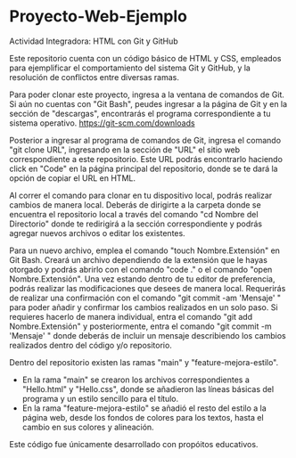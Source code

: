 # Proyecto-Web-Ejemplo
Actividad Integradora: HTML con Git y GitHub

Este repositorio cuenta con un código básico de HTML y CSS, empleados para ejemplificar el comportamiento del sistema Git y GitHub, y la resolución de conflictos
entre diversas ramas.

Para poder clonar este proyecto, ingresa a la ventana de comandos de Git. Si aún no cuentas con "Git Bash", peudes ingresar a la página de Git y en la sección de 
"descargas", encontrarás el programa correspondiente a tu sistema operativo. https://git-scm.com/downloads

Posterior a ingresar al programa de comandos de Git, ingresa el comando "git clone URL", ingresando en la sección de "URL" el sitio web correspondiente a este
repositorio. Este URL podrás encontrarlo haciendo click en "Code" en la página principal del repositorio, donde se te dará la opción de copiar el URL en HTML.

Al correr el comando para clonar en tu dispositivo local, podrás realizar cambios de manera local. Deberás de dirigirte a la carpeta donde se encuentra el repositorio
local a través del comando "cd Nombre del Directorio" donde te redirigirá a la sección correspondiente y podrás agregar nuevos archivos o editar los existentes.

Para un nuevo archivo, emplea el comando "touch Nombre.Extensión" en Git Bash. Creará un archivo dependiendo de la extensión que le hayas otorgado y podrás abrirlo con
el comando "code ." o el comando "open Nombre.Extensión". Una vez estando dentro de tu editor de preferencia, podrás realizar las modificaciones que desees de manera local.
Requerirás de realizar una confirmación con el comando "git commit -am 'Mensaje' " para poder añadir y confirmar los cambios realizados en un solo paso. Si requieres hacerlo
de manera individual, entra el comando "git add Nombre.Extensión" y posteriormente, entra el comando "git commit -m 'Mensaje' " donde deberás de incluir un mensaje
describiendo los cambios realizados dentro del código y/o repositorio.

Dentro del repositorio existen las ramas "main" y "feature-mejora-estilo".
- En la rama "main" se crearon los archivos correspondientes a "Hello.html" y "Hello.css", donde se añadieron las líneas básicas del programa y un estilo sencillo para el
título.
- En la rama "feature-mejora-estilo" se añadió el resto del estilo a la página web, desde los fondos de colores para los textos, hasta el cambio en sus colores y alineación.

Este código fue únicamente desarrollado con propóitos educativos.
